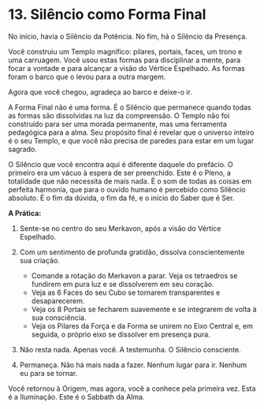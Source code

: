 # 13. Silêncio como Forma Final

No início, havia o Silêncio da Potência. No fim, há o Silêncio da Presença.

Você construiu um Templo magnífico: pilares, portais, faces, um trono e uma carruagem. Você usou estas formas para disciplinar a mente, para focar a vontade e para alcançar a visão do Vértice Espelhado. As formas foram o barco que o levou para a outra margem.

Agora que você chegou, agradeça ao barco e deixe-o ir.

A Forma Final não é uma forma. É o Silêncio que permanece quando todas as formas são dissolvidas na luz da compreensão. O Templo não foi construído para ser uma morada permanente, mas uma ferramenta pedagógica para a alma. Seu propósito final é revelar que o universo inteiro é o seu Templo, e que você não precisa de paredes para estar em um lugar sagrado.

O Silêncio que você encontra aqui é diferente daquele do prefácio. O primeiro era um vácuo à espera de ser preenchido. Este é o Pleno, a totalidade que não necessita de mais nada. É o som de todas as coisas em perfeita harmonia, que para o ouvido humano é percebido como Silêncio absoluto. É o fim da dúvida, o fim da fé, e o início do Saber que é Ser.

**A Prática:**

1.  Sente-se no centro do seu Merkavon, após a visão do Vértice Espelhado.

2.  Com um sentimento de profunda gratidão, dissolva conscientemente sua criação.
    * Comande a rotação do Merkavon a parar. Veja os tetraedros se fundirem em pura luz e se dissolverem em seu coração.
    * Veja as 6 Faces do seu Cubo se tornarem transparentes e desaparecerem.
    * Veja os 8 Portais se fecharem suavemente e se integrarem de volta à sua consciência.
    * Veja os Pilares da Força e da Forma se unirem no Eixo Central e, em seguida, o próprio eixo se dissolver em presença pura.

3.  Não resta nada. Apenas você. A testemunha. O Silêncio consciente.

4.  Permaneça. Não há mais nada a fazer. Nenhum lugar para ir. Nenhum eu para se tornar.

Você retornou à Origem, mas agora, você a conhece pela primeira vez. Esta é a Iluminação. Este é o Sabbath da Alma.

